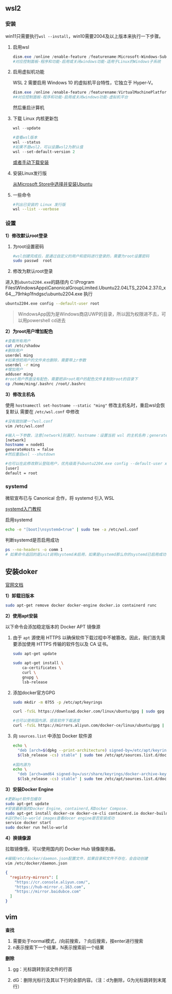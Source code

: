 ## wsl2

### 安装

win11只需要执行`wsl --install`，win10需要2004及以上版本来执行一下步骤。

1. 启用wsl

	``` powershell
	dism.exe /online /enable-feature /featurename:Microsoft-Windows-Subsystem-Linux /all /norestart
	#对应控制面板-程序和功能-启用或关闭windows功能-适用于Linux的Windows子系统
	```

2. 启用虚拟机功能

	WSL 2 需要启用 Windows 10 的虚拟机平台特性，它独立于 Hyper-V。

	``` powershell
	dism.exe /online /enable-feature /featurename:VirtualMachinePlatform /all /norestart
	##对应控制面板-程序和功能-启用或关闭windows功能-虚拟机平台
	```

	然后重启计算机

3. 下载 Linux 内核更新包

	``` powershell
	wsl --update
	
	#查看wsl版本
	wsl --status
	#如果不是wsl2，可以设置wsl2为默认值
	wsl --set-default-version 2
	```

	[或者手动下载安装](https://wslstorestorage.blob.core.windows.net/wslblob/wsl_update_x64.msi)

4. 安装Linux发行版

	[从Microsoft Store中选择并安装Ubuntu](https://www.microsoft.com/store/apps/9n6svws3rx71)

5. 一些命令

	``` bash
	#列出已安装的 Linux 发行版
	wsl --list --verbose
	```

  ### 设置

**1）修改默认root登录**

1. 为root设置密码

	``` bash
	#wsl创建完成后，是通过自定义的用户和密码进行登录的，需要为root设置密码
	sudo passwd  root
	```


2. 修改为默认root登录

  进入到`ubuntu2204.exe`的路径内 
  C:\Program Files\WindowsApps\CanonicalGroupLimited.Ubuntu22.04LTS_2204.2.37.0_x64__79rhkp1fndgsc\ubuntu2204.exe 执行

  ``` bash
  ubuntu2204.exe config --default-user root
  ```

  >WindowsApp因为是Windows商店UWP的目录，所以因为权限进不去，可以用powershell cd进去

**2）为root用户增加配色**

``` bash
#查看所有用户
cat /etc/shadow
#删除用户
userdel ming
#如果想把用户的文件夹也删除，需要带上r参数
userdel -r ming
#增加用户
adduser ming
#root用户界面没有配色，需要把非root用户的配色文件复制到root的目录下
cp /home/ming/.bashrc /root/.bashrc
```

**3）修改主机名**

使用 `hostnamectl set-hostname --static "ming"` 修改主机名时，重启wsl会恢复默认
需要在 `/etc/wsl.conf` 中修改

``` bash
#没有就创建一个wsl.conf
vim /etc/wsl.conf

#输入一下参数，注意[network]别漏打，hostname：设置当前 wsl 的主机名称；generateHosts：是否自动生成 hosts 文件
[network]
hostname = node01
generateHosts = false
#然后重启wsl --shutdown

#也可以在此修改默认登陆用户，优先级高于ubuntu2204.exe config --default-user xxx 命令
[user]
default = root
```



### systemd

微软宣布已与 Canonical 合作，将 systemd 引入 WSL

[systemd入门教程](https://ruanyifeng.com/blog/2016/03/systemd-tutorial-commands.html)

启用systemd

``` bash
echo -e "[boot]\nsystemd=true" | sudo tee -a /etc/wsl.conf
```

判断systemd是否启用成功

``` bash
ps --no-headers -o comm 1
# 如果命令返回的是init说明systemd未启用，如果是systemd那么你的systemd已启用成功了。
```



## 安装doker

[官网文档](https://docs.docker.com/engine/install/ubuntu/)

**1）卸载旧版本**

``` bash
sudo apt-get remove docker docker-engine docker.io containerd runc
```

**2）使用apt安装**

以下命令会添加稳定版本的 Docker APT 镜像源

1. 由于 `apt` 源使用 HTTPS 以确保软件下载过程中不被篡改。因此，我们首先需要添加使用 HTTPS 传输的软件包以及 CA 证书。

	``` bash
	sudo apt-get update
	
	sudo apt-get install \
		ca-certificates \
	    curl \
	    gnupg \
	    lsb-release
	```

2. 添加docker官方GPG

	``` bash
	sudo mkdir -m 0755 -p /etc/apt/keyrings
	
	curl -fsSL https://download.docker.com/linux/ubuntu/gpg | sudo gpg --dearmor -o /etc/apt/keyrings/docker.gpg
	
	#也可以使用国内源，提高软件下载速度
	curl -fsSL https://mirrors.aliyun.com/docker-ce/linux/ubuntu/gpg | sudo gpg --dearmor -o /usr/share/keyrings/docker-archive-keyring.gpg
	```

3. 向 `sources.list` 中添加 Docker 软件源

	``` bash
	echo \
	  "deb [arch=$(dpkg --print-architecture) signed-by=/etc/apt/keyrings/docker.gpg] https://download.docker.com/linux/ubuntu \
	  $(lsb_release -cs) stable" | sudo tee /etc/apt/sources.list.d/docker.list > /dev/null
	  
	#国内源为
	echo \
	  "deb [arch=amd64 signed-by=/usr/share/keyrings/docker-archive-keyring.gpg] https://mirrors.aliyun.com/docker-ce/linux/ubuntu \
	  $(lsb_release -cs) stable" | sudo tee /etc/apt/sources.list.d/docker.list > /dev/null
	```

**3）安装Docker Engine**

``` bash
#更新apt软件包缓存
sudo apt-get update
#安装最新版的Docker Engine, containerd,和Docker Compose.
sudo apt-get install docker-ce docker-ce-cli containerd.io docker-buildx-plugin docker-compose-plugin
#运行hello-world images查看docer engine是否安装成功
service docker start
sudo docker run hello-world
```

**4）换镜像源**

拉取镜像慢，可以使用国内的 Docker Hub 镜像服务器。

``` bash
#编辑/etc/docker/daemon.json配置文件，如果目录和文件不存在，会自动创建
vim /etc/docker/daemon.json
```

``` json
{
  "registry-mirrors": [
    "https://cr.console.aliyun.com/",
    "https://hub-mirror.c.163.com",
    "https://mirror.baidubce.com"
  ]
}
```



## vim

**查找**

1. 需要处于normal模式，/向前搜索，？向后搜索，按enter进行搜索
2. n表示搜索下一个结果，N表示搜索前一个结果

**删除**

1. gg：光标跳转到该文件的行首

2. dG：删除光标行及其以下行的全部内容。（注：d为删除，G为光标跳转到末尾行）

